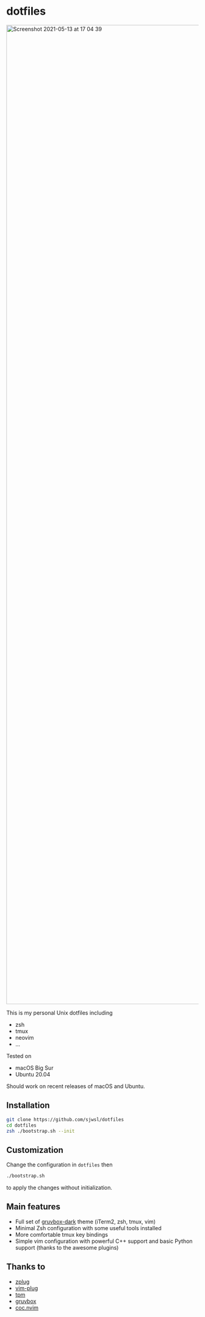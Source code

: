 # dotfiles

<img width="2560" alt="Screenshot 2021-05-13 at 17 04 39" src="https://user-images.githubusercontent.com/44310559/118104159-5a731c80-b40d-11eb-9658-bbf3fdac4dbb.png">

This is my personal Unix dotfiles including
- zsh
- tmux
- neovim
- ...

Tested on
- macOS Big Sur
- Ubuntu 20.04 

Should work on recent releases of macOS and Ubuntu.

## Installation

```zsh
git clone https://github.com/sjwsl/dotfiles
cd dotfiles
zsh ./bootstrap.sh --init
```

## Customization

Change the configuration in `dotfiles` then

```zsh
./bootstrap.sh
```

to apply the changes without initialization.

## Main features

- Full set of [gruvbox-dark](https://github.com/morhetz/gruvbox) theme (iTerm2, zsh, tmux, vim)
- Minimal Zsh configuration with some useful tools installed
- More comfortable tmux key bindings
- Simple vim configuration with powerful C++ support and basic Python support (thanks to the awesome plugins)

## Thanks to

- [zplug](https://github.com/zplug/zplug)
- [vim-plug](https://github.com/junegunn/vim-plug)
- [tpm](https://github.com/tmux-plugins/tpm)
- [gruvbox](https://github.com/morhetz/gruvbox)
- [coc.nvim](https://github.com/neoclide/coc.nvim)
